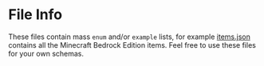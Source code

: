 # File Info
These files contain mass `enum` and/or `example` lists, for example [items.json](items.json) contains all the Minecraft Bedrock Edition items. Feel free to use these files for your own schemas.